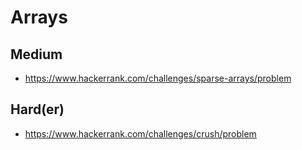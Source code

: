 # Arrays

## Medium
* https://www.hackerrank.com/challenges/sparse-arrays/problem

## Hard(er)
* https://www.hackerrank.com/challenges/crush/problem
